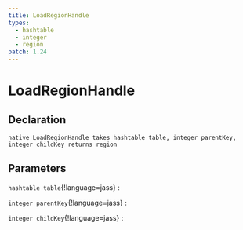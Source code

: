 ```yaml
---
title: LoadRegionHandle
types:
  - hashtable
  - integer
  - region
patch: 1.24
---
```


# LoadRegionHandle

## Declaration

```jass
native LoadRegionHandle takes hashtable table, integer parentKey, integer childKey returns region
```

## Parameters
`hashtable table`{!language=jass}
: 

`integer parentKey`{!language=jass}
: 

`integer childKey`{!language=jass}
: 
